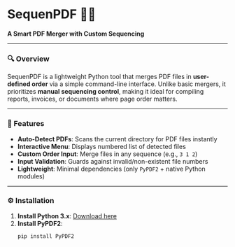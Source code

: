 # SequenPDF 📄✨  
**A Smart PDF Merger with Custom Sequencing**  

---

### 🔍 Overview  
SequenPDF is a lightweight Python tool that merges PDF files in **user-defined order** via a simple command-line interface. Unlike basic mergers, it prioritizes **manual sequencing control**, making it ideal for compiling reports, invoices, or documents where page order matters.  

---

### 🚀 Features  
- **Auto-Detect PDFs**: Scans the current directory for PDF files instantly  
- **Interactive Menu**: Displays numbered list of detected files  
- **Custom Order Input**: Merge files in any sequence (e.g., `3 1 2`)  
- **Input Validation**: Guards against invalid/non-existent file numbers  
- **Lightweight**: Minimal dependencies (only `PyPDF2` + native Python modules)  

---

### ⚙️ Installation  
1. **Install Python 3.x**: [Download here](https://www.python.org/downloads/)  
2. **Install PyPDF2**:  
   ```bash  
   pip install PyPDF2  
